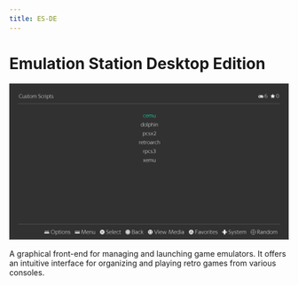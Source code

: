 ```yaml
---
title: ES-DE
---
```


# Emulation Station Desktop Edition

![ES-DE screenshot](assets/screenshot.png)


A graphical front-end for managing and launching game emulators.
It offers an intuitive interface for organizing and playing retro games from various consoles.
